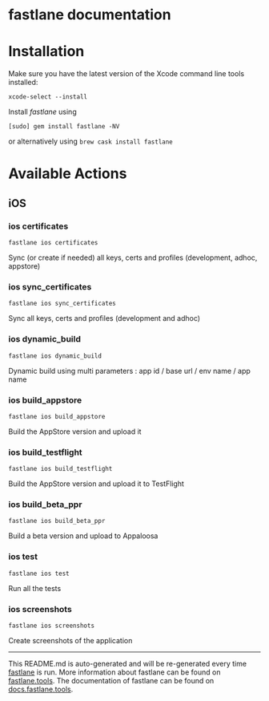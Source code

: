 fastlane documentation
================
# Installation

Make sure you have the latest version of the Xcode command line tools installed:

```
xcode-select --install
```

Install _fastlane_ using
```
[sudo] gem install fastlane -NV
```
or alternatively using `brew cask install fastlane`

# Available Actions
## iOS
### ios certificates
```
fastlane ios certificates
```
Sync (or create if needed) all keys, certs and profiles (development, adhoc, appstore)
### ios sync_certificates
```
fastlane ios sync_certificates
```
Sync all keys, certs and profiles (development and adhoc)
### ios dynamic_build
```
fastlane ios dynamic_build
```
Dynamic build using multi parameters : app id / base url / env name / app name
### ios build_appstore
```
fastlane ios build_appstore
```
Build the AppStore version and upload it
### ios build_testflight
```
fastlane ios build_testflight
```
Build the AppStore version and upload it to TestFlight
### ios build_beta_ppr
```
fastlane ios build_beta_ppr
```
Build a beta version and upload to Appaloosa
### ios test
```
fastlane ios test
```
Run all the tests
### ios screenshots
```
fastlane ios screenshots
```
Create screenshots of the application

----

This README.md is auto-generated and will be re-generated every time [fastlane](https://fastlane.tools) is run.
More information about fastlane can be found on [fastlane.tools](https://fastlane.tools).
The documentation of fastlane can be found on [docs.fastlane.tools](https://docs.fastlane.tools).
